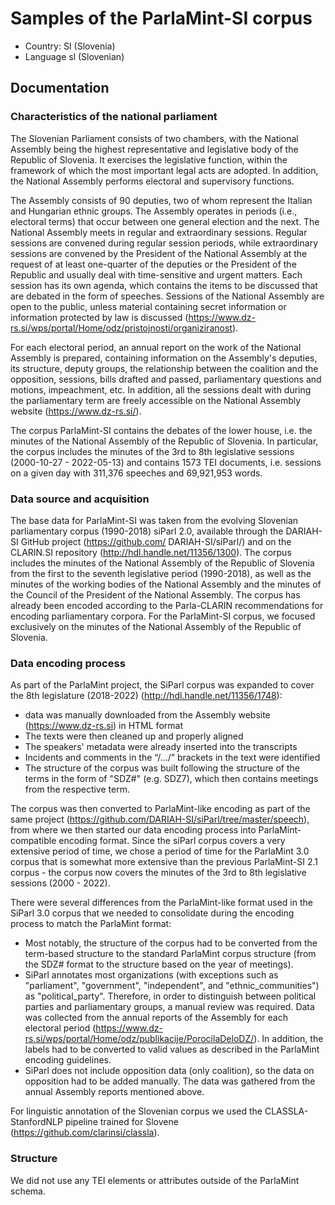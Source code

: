 # Samples of the ParlaMint-SI corpus

- Country: SI (Slovenia)
- Language sl (Slovenian)

## Documentation

### Characteristics of the national parliament

The Slovenian Parliament consists of two chambers, with the National Assembly being the highest representative and legislative body of the Republic of Slovenia. It exercises the legislative function, within the framework of which the most important legal acts are adopted. In addition, the National Assembly performs electoral and supervisory functions.

The Assembly consists of 90 deputies, two of whom represent the Italian and Hungarian ethnic groups. The Assembly operates in periods (i.e., electoral terms) that occur between one general election and the next. The National Assembly meets in regular and extraordinary sessions. Regular sessions are convened during regular session periods, while extraordinary sessions are convened by the President of the National Assembly at the request of at least one-quarter of the deputies or the President of the Republic and usually deal with time-sensitive and urgent matters. Each session has its own agenda, which contains the items to be discussed that are debated in the form of speeches. Sessions of the National Assembly are open to the public, unless material containing secret information or information protected by law is discussed (https://www.dz-rs.si/wps/portal/Home/odz/pristojnosti/organiziranost).

For each electoral period, an annual report on the work of the National Assembly is prepared, containing information on the Assembly's deputies, its structure, deputy groups, the relationship between the coalition and the opposition, sessions, bills drafted and passed, parliamentary questions and motions, impeachment, etc. In addition, all the sessions dealt with during the parliamentary term are freely accessible on the National Assembly website (https://www.dz-rs.si/).

The corpus ParlaMint-SI contains the debates of the lower house, i.e. the minutes of the National Assembly of the Republic of Slovenia. In particular, the corpus includes the minutes of the 3rd to 8th legislative sessions (2000-10-27 - 2022-05-13) and contains 1573 TEI documents, i.e. sessions on a given day with 311,376 speeches and 69,921,953 words.

### Data source and acquisition

The base data for ParlaMint-SI was taken from the evolving Slovenian parliamentary corpus (1990-2018) siParl 2.0, available through the DARIAH-SI GitHub project (https://github.com/ DARIAH-SI/siParl/) and on the CLARIN.SI repository (http://hdl.handle.net/11356/1300). The corpus includes the minutes of the National Assembly of the Republic of Slovenia from the first to the seventh legislative period (1990-2018), as well as the minutes of the working bodies of the National Assembly and the minutes of the Council of the President of the National Assembly. The corpus has already been encoded according to the Parla-CLARIN recommendations for encoding parliamentary corpora. For the ParlaMint-SI corpus, we focused exclusively on the minutes of the National Assembly of the Republic of Slovenia.

### Data encoding process

As part of the ParlaMint project, the SiParl corpus was expanded to cover the 8th legislature (2018-2022) (http://hdl.handle.net/11356/1748):

- data was manually downloaded from the Assembly website (https://www.dz-rs.si) in HTML format
- The texts were then cleaned up and properly aligned
- The speakers' metadata were already inserted into the transcripts
- Incidents and comments in the “/…/” brackets in the text were identified
- The structure of the corpus was built following the structure of the terms in the form of "SDZ#" (e.g. SDZ7), which then contains meetings from the respective term.

The corpus was then converted to ParlaMint-like encoding as part of the same project (https://github.com/DARIAH-SI/siParl/tree/master/speech), from where we then started our data encoding process into ParlaMint-compatible encoding format. Since the siParl corpus covers a very extensive period of time, we chose a period of time for the ParlaMint 3.0 corpus that is somewhat more extensive than the previous ParlaMint-SI 2.1 corpus - the corpus now covers the minutes of the 3rd to 8th legislative sessions (2000 - 2022).

There were several differences from the ParlaMint-like format used in the SiParl 3.0 corpus that we needed to consolidate during the encoding process to match the ParlaMint format:

- Most notably, the structure of the corpus had to be converted from the term-based structure to the standard ParlaMint corpus structure (from the SDZ# format to the structure based on the year of meetings).
- SiParl annotates most organizations (with exceptions such as "parliament", "government", "independent", and "ethnic_communities") as "political_party". Therefore, in order to distinguish between political parties and parliamentary groups, a manual review was required. Data was collected from the annual reports of the Assembly for each electoral period (https://www.dz-rs.si/wps/portal/Home/odz/publikacije/PorocilaDeloDZ/). In addition, the labels had to be converted to valid values as described in the ParlaMint encoding guidelines.
- SiParl does not include opposition data (only coalition), so the data on opposition had to be added manually. The data was gathered from the annual Assembly reports mentioned above.

For linguistic annotation of the Slovenian corpus we used the CLASSLA-StanfordNLP pipeline trained for Slovene (https://github.com/clarinsi/classla).

### Structure

We did not use any TEI elements or attributes outside of the ParlaMint schema.
